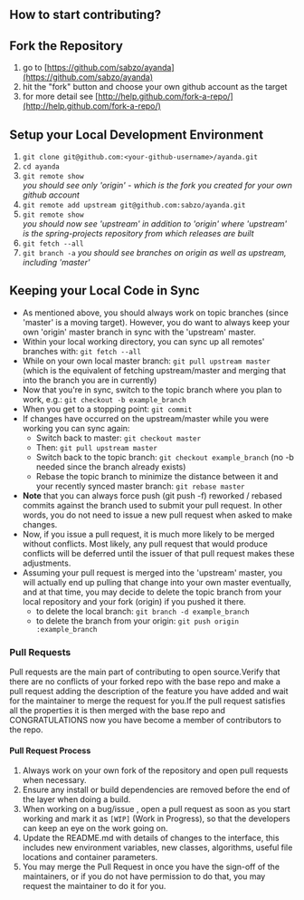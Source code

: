 ## How to start contributing?

## Fork the Repository

1. go to [https://github.com/sabzo/ayanda](https://github.com/sabzo/ayanda)
2. hit the "fork" button and choose your own github account as the target
3. for more detail see [http://help.github.com/fork-a-repo/](http://help.github.com/fork-a-repo/)

## Setup your Local Development Environment

1. `git clone git@github.com:<your-github-username>/ayanda.git`
2. `cd ayanda`
3. `git remote show`  
_you should see only 'origin' - which is the fork you created for your own github account_
4. `git remote add upstream git@github.com:sabzo/ayanda.git`
5. `git remote show`  
_you should now see 'upstream' in addition to 'origin' where 'upstream' is the spring-projects repository from which releases are built_
6. `git fetch --all`
7. `git branch -a`
_you should see branches on origin as well as upstream, including 'master'_

## Keeping your Local Code in Sync

* As mentioned above, you should always work on topic branches (since 'master' is a moving target). However, you do want to always keep your own 'origin' master branch in sync with the 'upstream' master.
* Within your local working directory, you can sync up all remotes' branches with: `git fetch --all`
* While on your own local master branch: `git pull upstream master` (which is the equivalent of fetching upstream/master and merging that into the branch you are in currently)
* Now that you're in sync, switch to the topic branch where you plan to work, e.g.: `git checkout -b example_branch`
* When you get to a stopping point: `git commit`
* If changes have occurred on the upstream/master while you were working you can sync again:
    - Switch back to master: `git checkout master`
    - Then: `git pull upstream master`
    - Switch back to the topic branch: `git checkout example_branch` (no -b needed since the branch already exists)
    - Rebase the topic branch to minimize the distance between it and your recently synced master branch: `git rebase master`
* **Note** that you can always force push (git push -f) reworked / rebased commits against the branch used to submit your pull request. In other words, you do not need to issue a new pull request when asked to make changes.
* Now, if you issue a pull request, it is much more likely to be merged without conflicts. Most likely, any pull request that would produce conflicts will be deferred until the issuer of that pull request makes these adjustments.
* Assuming your pull request is merged into the 'upstream' master, you will actually end up pulling that change into your own master eventually, and at that time, you may decide to delete the topic branch from your local repository and your fork (origin) if you pushed it there.
    - to delete the local branch: `git branch -d example_branch`
    - to delete the branch from your origin: `git push origin :example_branch`
    
    
### Pull Requests
Pull requests are the main part of contributing to open source.Verify that there are no conflicts of your forked repo with the base repo and make a pull request adding the description of the feature you have added and wait for the maintainer to merge the request for you.If the pull request satisfies all the properties it is then merged with the base repo and 
CONGRATULATIONS now you have become a member of contributors to the repo.

#### Pull Request Process
 1. Always work on your own fork of the repository and open pull requests when necessary.
 2. Ensure any install or build dependencies are removed before the end of the layer when doing a build.
 3. When working on a bug/issue , open a pull request as soon as you start working and mark
 it as `[WIP]` (Work in Progress), so that the developers can keep an eye on the work going on.
 4. Update the README.md with details of changes to the interface, this includes new environment variables, new classes, algorithms, useful file locations and container parameters.
 5. You may merge the Pull Request in once you have the sign-off of the maintainers, or if you do not have permission to do that, you may request the maintainer to do it for you.
